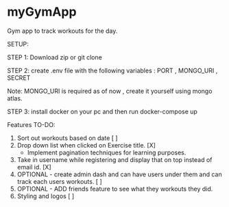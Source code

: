 # myGymApp
Gym app to track workouts for the day.


SETUP:

STEP 1: Download zip or git clone

STEP 2: create .env file with the following variables : PORT , MONGO_URI , SECRET

Note: MONGO_URI is required as of now , create it yourself using mongo atlas.

STEP 3: install docker on your pc and then run docker-compose up



Features TO-DO:

1. Sort out workouts based on date                                                                              [ ]
2. Drop down list when clicked on Exercise title.                                                               [X] 
    - Implement pagination techniques for learning purposes.                                                    
3. Take in username while registering and display that on top instead of email id.                              [X]
4. OPTIONAL - create admin dash and can have users under them and can track each users workouts.                [ ]
5. OPTIONAL - ADD friends feature to see what they workouts they did.
6. Styling and logos                                                                                            [ ]

